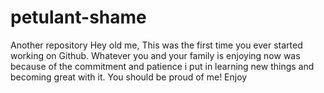 # petulant-shame
Another repository
Hey old me,
This was the first time you ever started working on Github. 
Whatever you and your family is enjoying now was because of the commitment and patience
i put in learning new things and becoming great with it. 
You should be proud of me! Enjoy
